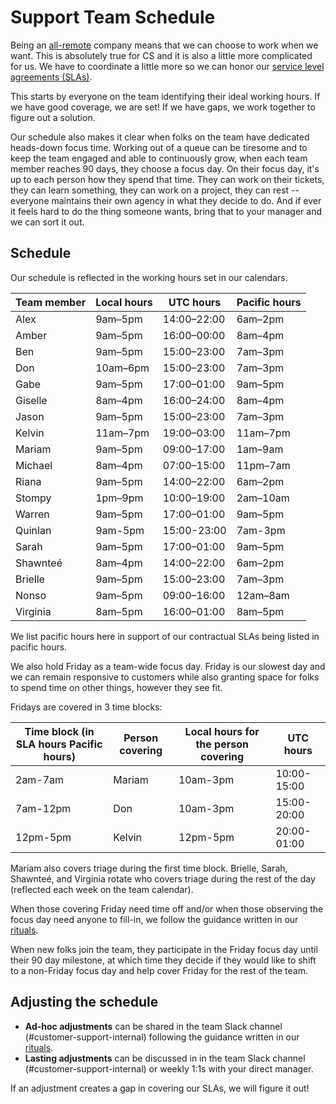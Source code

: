 # Support Team Schedule

Being an [all-remote](../../../company-info-and-process/remote/index.md) company means that we can choose to work when we want. This is absolutely true for CS and it is also a little more complicated for us. We have to coordinate a little more so we can honor our [service level agreements (SLAs)](../index.md#our-service-level-agreements-slas).

This starts by everyone on the team identifying their ideal working hours. If we have good coverage, we are set! If we have gaps, we work together to figure out a solution.

Our schedule also makes it clear when folks on the team have dedicated heads-down focus time. Working out of a queue can be tiresome and to keep the team engaged and able to continuously grow, when each team member reaches 90 days, they choose a focus day. On their focus day, it's up to each person how they spend that time. They can work on their tickets, they can learn something, they can work on a project, they can rest -- everyone maintains their own agency in what they decide to do. And if ever it feels hard to do the thing someone wants, bring that to your manager and we can sort it out.

## Schedule

Our schedule is reflected in the working hours set in our calendars.

| Team member | Local hours | UTC hours   | Pacific hours |
| ----------- | ----------- | ----------- | ------------- |
| Alex        | 9am–5pm     | 14:00–22:00 | 6am–2pm    |
| Amber       | 9am–5pm     | 16:00–00:00 | 8am–4pm       |
| Ben         | 9am–5pm     | 15:00–23:00 | 7am–3pm       |
| Don         | 10am–6pm    | 15:00–23:00 | 7am–3pm       |
| Gabe        | 9am–5pm     | 17:00–01:00 | 9am–5pm       |
| Giselle     | 8am–4pm     | 16:00–24:00 | 8am–4pm       |
| Jason       | 9am–5pm     | 15:00–23:00 | 7am–3pm       |
| Kelvin      | 11am–7pm    | 19:00–03:00 | 11am–7pm |
| Mariam      | 9am–5pm     | 09:00–17:00 | 1am–9am       |
| Michael     | 8am–4pm     | 07:00–15:00 | 11pm–7am      |
| Riana       | 9am–5pm     | 14:00–22:00 | 6am–2pm       |
| Stompy      | 1pm–9pm     | 10:00–19:00 | 2am–10am      |
| Warren      | 9am–5pm     | 17:00–01:00 | 9am–5pm       |
| Quinlan     | 9am-5pm     | 15:00-23:00 | 7am-3pm       |
| Sarah       | 9am–5pm     | 17:00–01:00 | 9am–5pm       |
| Shawnteé    | 8am–4pm     | 14:00–22:00 | 6am–2pm       |
| Brielle     | 9am–5pm     | 15:00–23:00 | 7am–3pm       |
| Nonso       | 9am–5pm     | 09:00–16:00 | 12am–8am      |
| Virginia    | 8am–5pm     | 16:00–01:00 | 8am–5pm       |

We list pacific hours here in support of our contractual SLAs being listed in pacific hours.

We also hold Friday as a team-wide focus day. Friday is our slowest day and we can remain responsive to customers while also granting space for folks to spend time on other things, however they see fit. 

Fridays are covered in 3 time blocks:

| Time block (in SLA hours Pacific hours) |Person covering | Local hours for the person covering  | UTC hours |
| ----------- | ----------- | ----------- | ------------- |
| 2am-7am  | Mariam     | 10am-3pm | 10:00-15:00    |
| 7am-12pm        | Don    | 10am-3pm | 15:00-20:00    |
| 12pm-5pm        | Kelvin    | 12pm-5pm | 20:00-01:00    |

Mariam also covers triage during the first time block. Brielle, Sarah, Shawnteé, and Virginia rotate who covers triage during the rest of the day (reflected each week on the team calendar).

When those covering Friday need time off and/or when those observing the focus day need anyone to fill-in, we follow the guidance written in our [rituals](../team-culture/index.md).

When new folks join the team, they participate in the Friday focus day until their 90 day milestone, at which time they decide if they would like to shift to a non-Friday focus day and help cover Friday for the rest of the team.

## Adjusting the schedule

- **Ad-hoc adjustments** can be shared in the team Slack channel (#customer-support-internal) following the guidance written in our [rituals](../team-culture/index.md).
- **Lasting adjustments** can be discussed in in the team Slack channel (#customer-support-internal) or weekly 1:1s with your direct manager.

If an adjustment creates a gap in covering our SLAs, we will figure it out!
